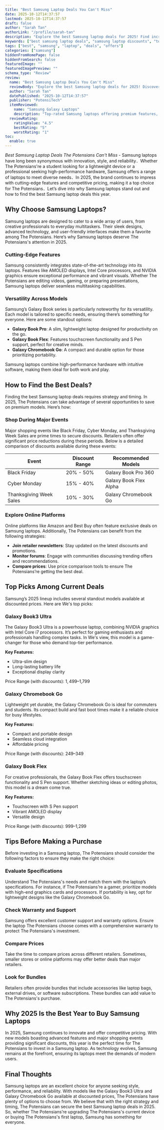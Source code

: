 ```yaml
---
title: "Best Samsung Laptop Deals You Can't Miss"
date: 2025-10-12T14:37:57
lastmod: 2025-10-12T14:37:57
draft: false
author: "Sarah Tan"
authorLink: "/profile/sarah-tan"
description: "Explore the best Samsung laptop deals for 2025! Find incredible discounts on top-rated models and choose the perfect laptop for your needs."
keywords: ["best samsung laptop deals", "samsung laptop discounts", "top samsung laptop offers"]
tags: ["best", "samsung", "laptop", "deals", "offers"]
categories: ["samsung"]
hiddenFromHomePage: false
hiddenFromSearch: false
featuredImage: ""
featuredImagePreview: ""
schema_type: "Review"
review:
  name: "Best Samsung Laptop Deals You Can't Miss"
  reviewBody: "Explore the best Samsung laptop deals for 2025! Discover discounted prices on high-performance laptops like the Galaxy Book series and more. Perfect for students, professionals, and tech enthusiasts."
  author: "Sarah Tan"
  datePublished: "2025-10-12T14:37:57"
  publisher: "PotensiTech"
  itemReviewed:
    name: "Samsung Galaxy Laptops"
    description: "Top-rated Samsung laptops offering premium features, sleek designs, and excellent performance at unbeatable prices."
  reviewRating:
    ratingValue: "4.5"
    bestRating: "5"
    worstRating: "1"
toc:
  enable: true
---
```



*Best Samsung Laptop Deals The Potensians Can't Miss* - Samsung laptops have long been synonymous with innovation, style, and reliability．Whether The Potensians're a student looking for a lightweight device or a professional seeking high-performance hardware, Samsung offers a range of laptops to meet diverse needs．In 2025, the brand continues to impress with cutting-edge features and competitive pricing, making it a top choice for The Potensians．Let’s dive into why Samsung laptops stand out and how to find the best Samsung laptop deals this year.

## Why Choose Samsung Laptops?

Samsung laptops are designed to cater to a wide array of users, from creative professionals to everyday multitaskers. Their sleek designs, advanced technology, and user-friendly interfaces make them a favorite among The Potensians. Here’s why Samsung laptops deserve The Potensians's attention in 2025.

### Cutting-Edge Features

Samsung consistently integrates state-of-the-art technology into its laptops. Features like AMOLED displays, Intel Core processors, and NVIDIA graphics ensure exceptional performance and vibrant visuals. Whether The Potensians are editing videos, gaming, or preparing presentations, Samsung laptops deliver seamless multitasking capabilities.

### Versatility Across Models

Samsung’s Galaxy Book series is particularly noteworthy for its versatility. Each model is tailored to specific needs, ensuring there’s something for everyone. Here are some standout options:

- **Galaxy Book Pro**: A slim, lightweight laptop designed for productivity on the go. 
- **Galaxy Book Flex**: Features touchscreen functionality and S Pen support, perfect for creative minds. 
- **Galaxy Chromebook Go**: A compact and durable option for those prioritizing portability.

Samsung laptops combine high-performance hardware with intuitive software, making them ideal for both work and play.

## How to Find the Best Deals?

Finding the best Samsung laptop deals requires strategy and timing. In 2025, The Potensians can take advantage of several opportunities to save on premium models. Here’s how:

### Shop During Major Events

Major shopping events like Black Friday, Cyber Monday, and Thanksgiving Week Sales are prime times to secure discounts. Retailers often offer significant price reductions during these periods. Below is a detailed comparison of discounts available during these events:

<div class="table-responsive">
<table class="html-table">
<thead>
<tr>
<th>Event</th>
<th>Discount Range</th>
<th>Recommended Models</th>
</tr>
</thead>
<tbody>
<tr>
<td>Black Friday</td>
<td>20% - 50%</td>
<td>Galaxy Book Pro 360</td>
</tr>
<tr>
<td>Cyber Monday</td>
<td>15% - 40%</td>
<td>Galaxy Book Flex Alpha</td>
</tr>
<tr>
<td>Thanksgiving Week Sales</td>
<td>10% - 30%</td>
<td>Galaxy Chromebook Go</td>
</tr>
</tbody>
</table>
</div>

### Explore Online Platforms

Online platforms like Amazon and Best Buy often feature exclusive deals on Samsung laptops. Additionally, The Potensians can benefit from the following strategies:

- __Join retailer newsletters__: Stay updated on the latest discounts and promotions. 
- __Monitor forums__: Engage with communities discussing trending offers and recommendations. 
- **Compare prices**: Use price comparison tools to ensure The Potensians’re getting the best deal.

## Top Picks Among Current Deals

Samsung’s 2025 lineup includes several standout models available at discounted prices. Here are We's top picks:

### Galaxy Book3 Ultra

The Galaxy Book3 Ultra is a powerhouse laptop, combining NVIDIA graphics with Intel Core i7 processors. It’s perfect for gaming enthusiasts and professionals handling complex tasks. In We's view, this model is a game-changer for those who demand top-tier performance.

**Key Features:** 
- Ultra-slim design 
- Long-lasting battery life 
- Exceptional display clarity 

Price Range (with discounts): $1,499–$1,799

### Galaxy Chromebook Go

Lightweight yet durable, the Galaxy Chromebook Go is ideal for commuters and students. Its compact build and fast boot times make it a reliable choice for busy lifestyles.

**Key Features:** 
- Compact and portable design 
- Seamless cloud integration 
- Affordable pricing 

Price Range (with discounts): $249–$349

### Galaxy Book Flex

For creative professionals, the Galaxy Book Flex offers touchscreen functionality and S Pen support. Whether sketching ideas or editing photos, this model is a dream come true.

**Key Features:** 
- Touchscreen with S Pen support 
- Vibrant AMOLED display 
- Versatile design 

Price Range (with discounts): $999–$1,299

## Tips Before Making a Purchase

Before investing in a Samsung laptop, The Potensians should consider the following factors to ensure they make the right choice:

### Evaluate Specifications

Understand The Potensians's needs and match them with the laptop’s specifications. For instance, if The Potensians’re a gamer, prioritize models with high-end graphics cards and processors. If portability is key, opt for lightweight designs like the Galaxy Chromebook Go.

### Check Warranty and Support

Samsung offers excellent customer support and warranty options. Ensure the laptop The Potensians choose comes with a comprehensive warranty to protect The Potensians's investment.

### Compare Prices

Take the time to compare prices across different retailers. Sometimes, smaller stores or online platforms may offer better deals than major retailers.

### Look for Bundles

Retailers often provide bundles that include accessories like laptop bags, external drives, or software subscriptions. These bundles can add value to The Potensians's purchase.

## Why 2025 Is the Best Year to Buy Samsung Laptops

In 2025, Samsung continues to innovate and offer competitive pricing. With new models boasting advanced features and major shopping events providing significant discounts, this year is the perfect time for The Potensians to invest in a Samsung laptop. As technology evolves, Samsung remains at the forefront, ensuring its laptops meet the demands of modern users.

## Final Thoughts

Samsung laptops are an excellent choice for anyone seeking style, performance, and reliability. With models like the Galaxy Book3 Ultra and Galaxy Chromebook Go available at discounted prices, The Potensians have plenty of options to choose from. We believe that with the right strategy and timing, The Potensians can secure the best Samsung laptop deals in 2025. So, whether The Potensians’re upgrading The Potensians's current device or buying The Potensians's first laptop, Samsung has something for everyone.